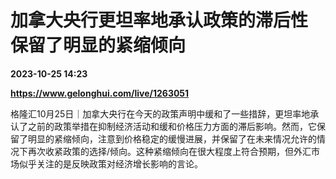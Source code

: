# 加拿大央行更坦率地承认政策的滞后性 保留了明显的紧缩倾向

**2023-10-25 14:23**

**https://www.gelonghui.com/live/1263051**

格隆汇10月25日｜加拿大央行在今天的政策声明中缓和了一些措辞，更坦率地承认了之前的政策举措在抑制经济活动和缓和价格压力方面的滞后影响。然而，它保留了明显的紧缩倾向，注意到价格稳定的缓慢进展，并保留了在未来情况允许的情况下再次收紧政策的选择/倾向。这种紧缩倾向在很大程度上符合预期，但外汇市场似乎关注的是反映政策对经济增长影响的言论。